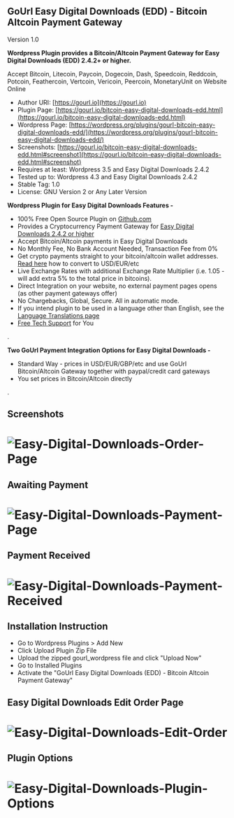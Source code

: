 
GoUrl Easy Digital Downloads (EDD) - Bitcoin Altcoin Payment Gateway
-----------------------------------------------------------

Version 1.0

**Wordpress Plugin provides a Bitcoin/Altcoin Payment Gateway for Easy Digital Downloads (EDD) 2.4.2+ or higher.**

Accept Bitcoin, Litecoin, Paycoin, Dogecoin, Dash, Speedcoin, Reddcoin, Potcoin, Feathercoin, Vertcoin, Vericoin, Peercoin, MonetaryUnit on Website Online

* Author URI: [https://gourl.io](https://gourl.io)
* Plugin Page: [https://gourl.io/bitcoin-easy-digital-downloads-edd.html](https://gourl.io/bitcoin-easy-digital-downloads-edd.html)
* Wordpress Page: [https://wordpress.org/plugins/gourl-bitcoin-easy-digital-downloads-edd/](https://wordpress.org/plugins/gourl-bitcoin-easy-digital-downloads-edd/)
* Screenshots: [https://gourl.io/bitcoin-easy-digital-downloads-edd.html#screenshot](https://gourl.io/bitcoin-easy-digital-downloads-edd.html#screenshot)
* Requires at least: Wordpress 3.5 and Easy Digital Downloads 2.4.2
* Tested up to: Wordpress 4.3 and Easy Digital Downloads 2.4.2 
* Stable Tag: 1.0
* License: GNU Version 2 or Any Later Version


**Wordpress Plugin for Easy Digital Downloads Features -**

* 100% Free Open Source Plugin on [Github.com](https://github.com/cryptoapi/Bitcoin-Easy-Digital-Downloads)
* Provides a Cryptocurrency Payment Gateway for [Easy Digital Downloads 2.4.2 or higher](https://wordpress.org/plugins/easy-digital-downloads/)
* Accept Bitcoin/Altcoin payments in Easy Digital Downloads
* No Monthly Fee, No Bank Account Needed, Transaction Fee from 0%
* Get crypto payments straight to your bitcoin/altcoin wallet addresses. [Read here](https://gourl.io/#usd) how to convert to USD/EUR/etc
* Live Exchange Rates with additional Exchange Rate Multiplier (i.e. 1.05 - will add extra 5% to the total price in bitcoins).
* Direct Integration on your website, no external payment pages opens (as other payment gateways offer)
* No Chargebacks, Global, Secure. All in automatic mode.
* If you intend plugin to be used in a language other than English, see the [Language Translations page](https://gourl.io/languages.html)
* [Free Tech Support](https://gourl.io/view/contact/Contact_Us.html) for You

.

**Two GoUrl Payment Integration Options for Easy Digital Downloads -**

* Standard Way - prices in USD/EUR/GBP/etc and use GoUrl Bitcoin/Altcoin Gateway together with paypal/credit card gateways
* You set prices in Bitcoin/Altcoin directly

.


Screenshots
----------------


# ![Easy-Digital-Downloads-Order-Page](https://gourl.io/images/edd/screenshot-2.png)


Awaiting Payment
----------------
# ![Easy-Digital-Downloads-Payment-Page](https://gourl.io/images/edd/screenshot-3.png)


Payment Received
----------------
# ![Easy-Digital-Downloads-Payment-Received](https://gourl.io/images/edd/screenshot-4.png)


Installation Instruction
----------------
* Go to Wordpress Plugins > Add New
* Click Upload Plugin Zip File
* Upload the zipped gourl_wordpress file and click "Upload Now"
* Go to Installed Plugins
* Activate the "GoUrl Easy Digital Downloads (EDD) - Bitcoin Altcoin Payment Gateway"

  
  
  
Easy Digital Downloads Edit Order Page
----------------
   
# ![Easy-Digital-Downloads-Edit-Order](https://gourl.io/images/edd/screenshot-5.png)



Plugin Options
----------------

  
# ![Easy-Digital-Downloads-Plugin-Options](https://gourl.io/images/edd/screenshot-1.png)
   
  